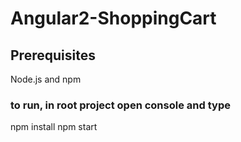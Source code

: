 # Angular2-ShoppingCart

## Prerequisites

Node.js and npm

### to run, in root project open console and type

npm install
npm start